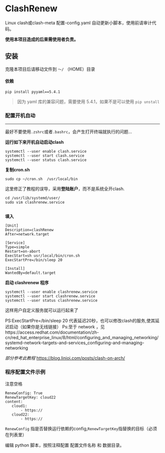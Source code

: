 # ClashRenew

Linux clash或clash-meta 配置-config.yaml 自动更新小脚本，使用前请审计代码。


**使用本项目造成的后果需使用者负责。**


## 安装

克隆本项目后请移动文件到 ```～/``` （HOME）目录

#### 依赖

```pip install pyyaml==5.4.1```

>因为 yaml 库的兼容问题，需要使用 5.4.1，如果不是可以使用 ```pip unstall```



### 配置开机自动

-------

最好不要使用```.zshrc```或者```.bashrc```，会产生打开终端就执行的问题...

**运行如下来开机自动启动clash**
```
systemctl --user enable clash.service
systemctl --user start clash.service
systemctl --user status clash.service
```

**复制cron.sh**
```
sudo cp ~/cron.sh  /usr/local/bin
```

这里修正了教程的误导，采用**登陆账户**，而不是系统全开clash.

```
cd /usr/lib/systemd/user/
sudo vim clashrenew.service


```


**填入**
```
[Unit]
Description=clashRenew
After=network.target

[Service]
Type=simple
Restart=on-abort
ExecStart=sh usr/local/bin/cron.sh
ExecStartPre=/bin/sleep 20

[Install]
WantedBy=default.target
```

**启动 clashrenew 程序**
```
systemctl --user enable clashrenew.service
systemctl --user start clashrenew.service
systemctl --user status clashrenew.service
```

这样用户自定义服务就可以运行起来了

PS:ExecStartPre=/bin/sleep 20 代表延迟20秒，也可以修改clash的服务,使其延迟启动（如果你是无线链接）
Ps:至于 network ，见https://access.redhat.com/documentation/zh-cn/red_hat_enterprise_linux/8/html/configuring_and_managing_networking/systemd-network-targets-and-services_configuring-and-managing-networking

*部分参考此教程*
https://blog.linioi.com/posts/clash-on-arch/





### 程序配置文件示例

注意空格
```
RenewConfig: True
RenewTargetKey: cloud22
content:
   cloud1:
       - https://
   cloud22:
       - https://

```

```RenewConfig``` 指是否替换运行依赖的config,```RenewTargetKey```指替换的目标（必须在列表里）




编辑 python 脚本，按照注释配置 配置文件名称 和 数据目录。
